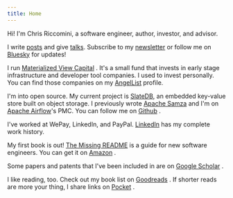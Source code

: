 ```yaml
---
title: Home
---
```


Hi! I'm Chris Riccomini, a software engineer, author, investor, and advisor.

I write [posts](posts/index.md) and give [talks](talks.md). Subscribe to my [newsletter](https://materializedview.io) or follow me on [Bluesky](https://bsky.app/profile/chris.blue) <i class="fab fa-bluesky"></i> for updates!

I run [Materialized View Capital](https://materializedview.capital) <i class="fas fa-bank"></i>. It's a small fund that invests in early stage infrastructure and developer tool companies. I used to invest personally. You can find those companies on my [AngelList](https://angel.co/u/criccomini) <i class="fab fa-angellist"></i> profile.

I'm into open source. My current project is [SlateDB](https://slatedb.io), an embedded key-value store built on object storage. I previously wrote [Apache Samza](https://samza.apache.org) and I'm on [Apache Airflow](https://airflow.apache.org)'s PMC. You can follow me on [Github](https://github.com/criccomini) <i class="fab fa-github"></i>.

I've worked at WePay, LinkedIn, and PayPal. [LinkedIn](https://www.linkedin.com/in/riccomini/) <i class="fab fa-linkedin"></i> has my complete work history.

My first book is out! [The Missing README](https://nostarch.com/missing-readme) <i class="fas fa-book"></i> is a guide for new software engineers. You can get it on [Amazon](https://www.amazon.com/Missing-README-Guide-Software-Engineer/dp/1718501838) <i class="fab fa-amazon"></i>.

Some papers and patents that I've been included in are on [Google Scholar](https://scholar.google.com/citations?user=eVpA7pQAAAAJ&hl=en) <i class="fas fa-graduation-cap"></i>.

I like reading, too. Check out my book list on [Goodreads](https://www.goodreads.com/user/show/39364006-chris-riccomini) <i class="fab fa-goodreads"></i>. If shorter reads are more your thing, I share links on [Pocket](https://getpocket.com/@criccomini) <i class="fab fa-get-pocket"></i>.
